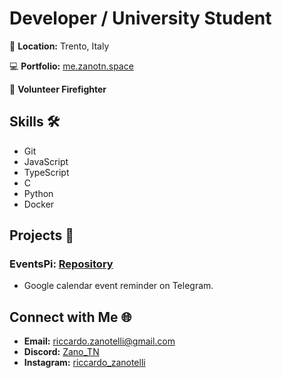 # Developer / University Student

📍 **Location:** Trento, Italy

💻 **Portfolio:** [me.zanotn.space](https://me.zanotn.space)

🚒 **Volunteer Firefighter**

## Skills 🛠️

- Git
- JavaScript
- TypeScript
- C
- Python
- Docker

## Projects 🚀

### EventsPi: [Repository](https://github.com/ZanoTN/EventsPi)
- Google calendar event reminder on Telegram.

## Connect with Me 🌐

- **Email:** [riccardo.zanotelli@gmail.com](mailto:riccardo.zanotelli@gmail.com)
- **Discord:** [Zano_TN](https://discord.com/users/Zano_TN#7569)
- **Instagram:** [riccardo_zanotelli](http://www.instagram.com/riccardo_zanotelli)
